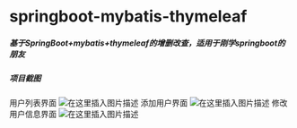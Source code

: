 # springboot-mybatis-thymeleaf
##### 基于SpringBoot+mybatis+thymeleaf的增删改查，适用于刚学springboot的朋友

##### 项目截图
用户列表界面
![在这里插入图片描述](https://img-blog.csdnimg.cn/20190814145127176.png?x-oss-process=image/watermark,type_ZmFuZ3poZW5naGVpdGk,shadow_10,text_aHR0cHM6Ly9ibG9nLmNzZG4ubmV0L1dvb19ob21l,size_16,color_FFFFFF,t_70)
添加用户界面
![在这里插入图片描述](https://img-blog.csdnimg.cn/20190814145500263.png?x-oss-process=image/watermark,type_ZmFuZ3poZW5naGVpdGk,shadow_10,text_aHR0cHM6Ly9ibG9nLmNzZG4ubmV0L1dvb19ob21l,size_16,color_FFFFFF,t_70)
修改用户信息界面
![在这里插入图片描述](https://img-blog.csdnimg.cn/20190814145500263.png?x-oss-process=image/watermark,type_ZmFuZ3poZW5naGVpdGk,shadow_10,text_aHR0cHM6Ly9ibG9nLmNzZG4ubmV0L1dvb19ob21l,size_16,color_FFFFFF,t_70)
